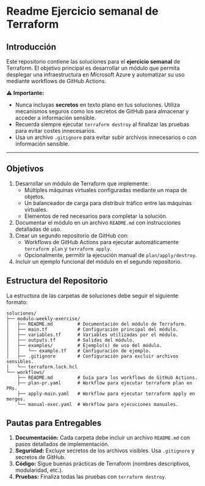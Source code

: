 # Readme Ejercicio semanal de Terraform

## Introducción

Este repositorio contiene las soluciones para el **ejercicio semanal** de Terraform. El objetivo principal es desarrollar un módulo que permita desplegar una infraestructura en Microsoft Azure y automatizar su uso mediante workflows de GitHub Actions.

⚠️ **Importante:**
- Nunca incluyas **secretos** en texto plano en tus soluciones. Utiliza mecanismos seguros como los secretos de GitHub para almacenar y acceder a información sensible.
- Recuerda siempre ejecutar `terraform destroy` al finalizar las pruebas para evitar costes innecesarios.
- Usa un archivo `.gitignore` para evitar subir archivos innecesarios o con información sensible.

---
## Objetivos

1. Desarrollar un módulo de Terraform que implemente:
    - Múltiples máquinas virtuales configuradas mediante un mapa de objetos.
    - Un balanceador de carga para distribuir tráfico entre las máquinas virtuales.
    - Elementos de red necesarios para completar la solución.
2. Documentar el módulo en un archivo `README.md` con instrucciones detalladas de uso.
3. Crear un segundo repositorio de GitHub con:
    - Workflows de GitHub Actions para ejecutar automáticamente `terraform plan` y `terraform apply`.
    - Opcionalmente, permitir la ejecución manual de `plan/apply/destroy`.
4. Incluir un ejemplo funcional del módulo en el segundo repositorio.

## Estructura del Repositorio
La estructura de las carpetas de soluciones debe seguir el siguiente formato:

```
soluciones/
├── modulo-weekly-exercise/
│   ├── README.md         # Documentación del módulo de Terraform.
│   ├── main.tf           # Configuración principal del módulo.
│   ├── variables.tf      # Variables utilizadas por el módulo.
│   ├── outputs.tf        # Salidas del módulo.
│   ├── examples/         # Ejemplo(s) de uso del módulo.
│   │   └── example.tf    # Configuración de ejemplo.
│   ├── .gitignore        # Configuración para excluir archivos sensibles.
│   └── terraform.lock.hcl
└── workflows/
    ├── README.md         # Guía para los workflows de GitHub Actions.
    ├── plan-pr.yaml      # Workflow para ejecutar terraform plan en PRs.
    ├── apply-main.yaml   # Workflow para ejecutar terraform apply en merges.
    └── manual-exec.yaml  # Workflow para ejecuciones manuales.

```
## Pautas para Entregables

1. **Documentación:** Cada carpeta debe incluir un archivo `README.md` con pasos detallados de implementación.
2. **Seguridad:** Excluye secretos de los archivos visibles. Usa `.gitignore` y secretos de GitHub.
3. **Código:** Sigue buenas prácticas de Terraform (nombres descriptivos, modularidad, etc.).
4. **Pruebas:** Finaliza todas las pruebas con `terraform destroy`.
